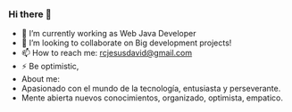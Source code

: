 ### Hi there 👋

<!--
**rcjesusdavid/rcjesusdavid** is a ✨ _special_ ✨ repository because its `README.md` (this file) appears on your GitHub profile.-->

- 🔭 I’m currently working as Web Java Developer 
- 👯 I’m looking to collaborate on Big development projects! 
- 📫 How to reach me: rcjesusdavid@gmail.com
- ⚡ Be optimistic,
- About me:
- Apasionado con el mundo de la tecnología, entusiasta y perseverante.
- Mente abierta nuevos conocimientos, organizado, optimista, empatico.

